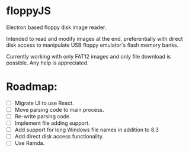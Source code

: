 floppyJS
========

Electron based floppy disk image reader.

Intended to read and modify images at the end, preferentially with direct disk access to manipulate USB floppy emulator's flash memory banks.

Currently working with only FAT12 images and only file download is possible. Any help is appreciated.

Roadmap:
========

- [ ] Migrate UI to use React.
- [ ] Move parsing code to main process.
- [ ] Re-write parsing code.
- [ ] Implement file adding support.
- [ ] Add support for long Windows file names in addition to 8.3
- [ ] Add direct disk access functionality.
- [ ] Use Ramda.
